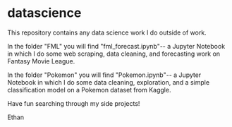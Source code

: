 # datascience
This repository contains any data science work I do outside of work.

In the folder "FML" you will find "fml_forecast.ipynb"-- a Jupyter Notebook in which I do some web scraping, data cleaning, and forecasting work on Fantasy Movie League.

In the folder "Pokemon" you will find "Pokemon.ipynb"-- a Jupyter Notebook in which I do some data cleaning, exploration, and a simple classification model on a Pokemon dataset from  Kaggle.

Have fun searching through my side projects!

Ethan
